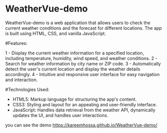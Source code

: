 # WeatherVue-demo
WeatherVue-demo is a web application that allows users to check the current weather conditions and the forecast for different locations. The app is built using HTML, CSS, and vanilla JavaScript.


#Features:

1 - Display the current weather information for a specified location, including temperature, humidity, wind speed, and weather conditions.
2 - Search for weather information by city name or ZIP code.
3 - Automatically detect the user's current location and display the weather details accordingly.
4 - Intuitive and responsive user interface for easy navigation and interaction.

#Technologies Used:
* HTML5: Markup language for structuring the app's content.
* CSS3: Styling and layout for an appealing and user-friendly interface.
* JavaScript: Handles data retrieval from the weather API, dynamically updates the UI, and handles user interactions.

you can see the demo 
https://kareemhossa.github.io/WeatherVue-demo/

